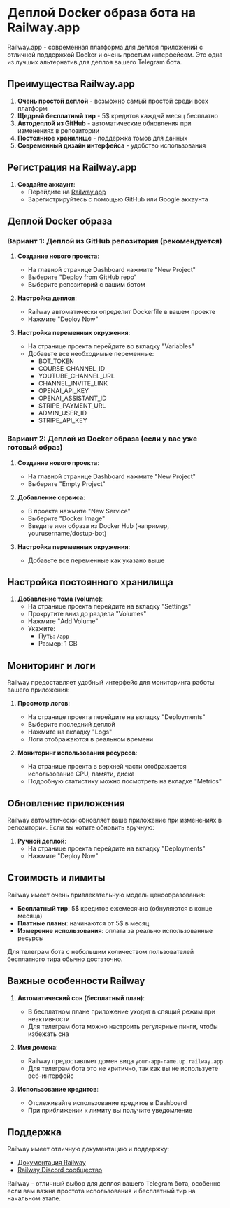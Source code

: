 # Деплой Docker образа бота на Railway.app

Railway.app - современная платформа для деплоя приложений с отличной поддержкой Docker и очень простым интерфейсом. Это одна из лучших альтернатив для деплоя вашего Telegram бота.

## Преимущества Railway.app

1. **Очень простой деплой** - возможно самый простой среди всех платформ
2. **Щедрый бесплатный тир** - 5$ кредитов каждый месяц бесплатно
3. **Автодеплой из GitHub** - автоматические обновления при изменениях в репозитории
4. **Постоянное хранилище** - поддержка томов для данных
5. **Современный дизайн интерфейса** - удобство использования

## Регистрация на Railway.app

1. **Создайте аккаунт**:
   - Перейдите на [Railway.app](https://railway.app/)
   - Зарегистрируйтесь с помощью GitHub или Google аккаунта

## Деплой Docker образа

### Вариант 1: Деплой из GitHub репозитория (рекомендуется)

1. **Создание нового проекта**:
   - На главной странице Dashboard нажмите "New Project"
   - Выберите "Deploy from GitHub repo"
   - Выберите репозиторий с вашим ботом

2. **Настройка деплоя**:
   - Railway автоматически определит Dockerfile в вашем проекте
   - Нажмите "Deploy Now"
   
3. **Настройка переменных окружения**:
   - На странице проекта перейдите во вкладку "Variables"
   - Добавьте все необходимые переменные:
     - BOT_TOKEN
     - COURSE_CHANNEL_ID
     - YOUTUBE_CHANNEL_URL
     - CHANNEL_INVITE_LINK
     - OPENAI_API_KEY
     - OPENAI_ASSISTANT_ID
     - STRIPE_PAYMENT_URL
     - ADMIN_USER_ID
     - STRIPE_API_KEY

### Вариант 2: Деплой из Docker образа (если у вас уже готовый образ)

1. **Создание нового проекта**:
   - На главной странице Dashboard нажмите "New Project"
   - Выберите "Empty Project"

2. **Добавление сервиса**:
   - В проекте нажмите "New Service"
   - Выберите "Docker Image"
   - Введите имя образа из Docker Hub (например, yourusername/dostup-bot)

3. **Настройка переменных окружения**:
   - Добавьте все переменные как указано выше

## Настройка постоянного хранилища

1. **Добавление тома (volume)**:
   - На странице проекта перейдите на вкладку "Settings"
   - Прокрутите вниз до раздела "Volumes"
   - Нажмите "Add Volume"
   - Укажите:
     - Путь: `/app`
     - Размер: 1 GB

## Мониторинг и логи

Railway предоставляет удобный интерфейс для мониторинга работы вашего приложения:

1. **Просмотр логов**:
   - На странице проекта перейдите на вкладку "Deployments"
   - Выберите последний деплой
   - Нажмите на вкладку "Logs"
   - Логи отображаются в реальном времени

2. **Мониторинг использования ресурсов**:
   - На странице проекта в верхней части отображается использование CPU, памяти, диска
   - Подробную статистику можно посмотреть на вкладке "Metrics"

## Обновление приложения

Railway автоматически обновляет ваше приложение при изменениях в репозитории. Если вы хотите обновить вручную:

1. **Ручной деплой**:
   - На странице проекта перейдите на вкладку "Deployments"
   - Нажмите "Deploy Now"

## Стоимость и лимиты

Railway имеет очень привлекательную модель ценообразования:

- **Бесплатный тир**: 5$ кредитов ежемесячно (обнуляются в конце месяца)
- **Платные планы**: начинаются от 5$ в месяц
- **Измерение использования**: оплата за реально использованные ресурсы

Для телеграм бота с небольшим количеством пользователей бесплатного тира обычно достаточно.

## Важные особенности Railway

1. **Автоматический сон (бесплатный план)**:
   - В бесплатном плане приложение уходит в спящий режим при неактивности
   - Для телеграм бота можно настроить регулярные пинги, чтобы избежать сна

2. **Имя домена**:
   - Railway предоставляет домен вида `your-app-name.up.railway.app`
   - Для телеграм бота это не критично, так как вы не используете веб-интерфейс

3. **Использование кредитов**:
   - Отслеживайте использование кредитов в Dashboard
   - При приближении к лимиту вы получите уведомление

## Поддержка

Railway имеет отличную документацию и поддержку:
- [Документация Railway](https://docs.railway.app/)
- [Railway Discord сообщество](https://discord.com/invite/railway)

Railway - отличный выбор для деплоя вашего Telegram бота, особенно если вам важна простота использования и бесплатный тир на начальном этапе.
